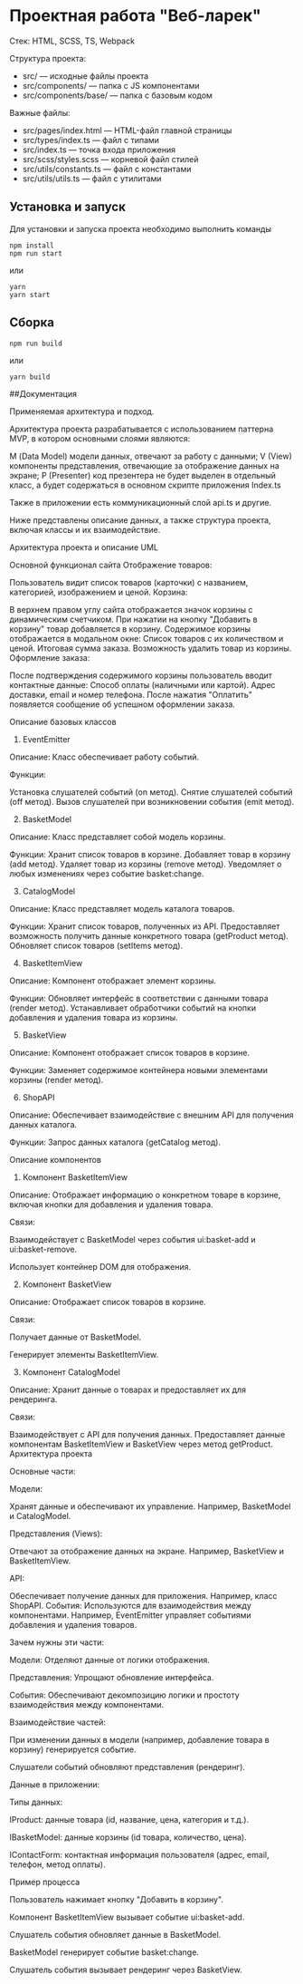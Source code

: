 # Проектная работа "Веб-ларек"

Стек: HTML, SCSS, TS, Webpack

Структура проекта:
- src/ — исходные файлы проекта
- src/components/ — папка с JS компонентами
- src/components/base/ — папка с базовым кодом

Важные файлы:
- src/pages/index.html — HTML-файл главной страницы
- src/types/index.ts — файл с типами
- src/index.ts — точка входа приложения
- src/scss/styles.scss — корневой файл стилей
- src/utils/constants.ts — файл с константами
- src/utils/utils.ts — файл с утилитами

## Установка и запуск
Для установки и запуска проекта необходимо выполнить команды

```
npm install
npm run start
```

или

```
yarn
yarn start
```
## Сборка

```
npm run build
```

или

```
yarn build
```

##Документация

Применяемая архитектура и подход.

Архитектура проекта разрабатывается с использованием паттерна MVP, в котором основными слоями являются:

М (Data Model) модели данных, отвечают за работу с данными;
V (View) компоненты представления, отвечающие за отображение данных на экране;
P (Presenter) код презентера не будет выделен в отдельный класс, а будет содержаться в основном скрипте приложения Index.ts

Также в приложении есть коммуникационный слой api.ts и другие.

Ниже представлены описание данных, а также структура проекта, включая классы и их взаимодействие.

Архитектура проекта и описание UML

Основной функционал сайта
Отображение товаров:

Пользователь видит список товаров (карточки) с названием, категорией, изображением и ценой.
Корзина:

В верхнем правом углу сайта отображается значок корзины с динамическим счетчиком.
При нажатии на кнопку "Добавить в корзину" товар добавляется в корзину.
Содержимое корзины отображается в модальном окне:
Список товаров с их количеством и ценой.
Итоговая сумма заказа.
Возможность удалить товар из корзины.
Оформление заказа:

После подтверждения содержимого корзины пользователь вводит контактные данные:
Способ оплаты (наличными или картой).
Адрес доставки, email и номер телефона.
После нажатия "Оплатить" появляется сообщение об успешном оформлении заказа.

Описание базовых классов

1. EventEmitter

Описание:
Класс обеспечивает работу событий.

Функции:

Установка слушателей событий (on метод).
Снятие слушателей событий (off метод).
Вызов слушателей при возникновении события (emit метод).

2. BasketModel

Описание:
Класс представляет собой модель корзины.

Функции:
Хранит список товаров в корзине.
Добавляет товар в корзину (add метод).
Удаляет товар из корзины (remove метод).
Уведомляет о любых изменениях через событие basket:change.

3. CatalogModel

Описание:
Класс представляет модель каталога товаров.

Функции:
Хранит список товаров, полученных из API.
Предоставляет возможность получить данные конкретного товара (getProduct метод).
Обновляет список товаров (setItems метод).

4. BasketItemView

Описание:
Компонент отображает элемент корзины.

Функции:
Обновляет интерфейс в соответствии с данными товара (render метод).
Устанавливает обработчики событий на кнопки добавления и удаления товара из корзины.

5. BasketView

Описание:
Компонент отображает список товаров в корзине.

Функции:
Заменяет содержимое контейнера новыми элементами корзины (render метод).

6. ShopAPI

Описание:
Обеспечивает взаимодействие с внешним API для получения данных каталога.

Функции:
Запрос данных каталога (getCatalog метод).

Описание компонентов

1. Компонент BasketItemView

Описание: Отображает информацию о конкретном товаре в корзине, включая кнопки для добавления и удаления товара.

Связи:

Взаимодействует с BasketModel через события ui:basket-add и ui:basket-remove.

Использует контейнер DOM для отображения.

2. Компонент BasketView

Описание: Отображает список товаров в корзине.

Связи:

Получает данные от BasketModel.

Генерирует элементы BasketItemView.

3. Компонент CatalogModel

Описание: Хранит данные о товарах и предоставляет их для рендеринга.

Связи:

Взаимодействует с API для получения данных.
Предоставляет данные компонентам BasketItemView и BasketView через метод getProduct.
Архитектура проекта

Основные части:

Модели:

Хранят данные и обеспечивают их управление.
Например, BasketModel и CatalogModel.

Представления (Views):

Отвечают за отображение данных на экране.
Например, BasketView и BasketItemView.

API:

Обеспечивает получение данных для приложения.
Например, класс ShopAPI.
События:
Используются для взаимодействия между компонентами.
Например, EventEmitter управляет событиями добавления и удаления товаров.

Зачем нужны эти части:

Модели: Отделяют данные от логики отображения.

Представления: Упрощают обновление интерфейса.

События: Обеспечивают декомпозицию логики и простоту взаимодействия между компонентами.

Взаимодействие частей:

При изменении данных в модели (например, добавление товара в корзину) генерируется событие.

Слушатели событий обновляют представления (рендеринг).

Данные в приложении:

Типы данных:

IProduct: данные товара (id, название, цена, категория и т.д.).

IBasketModel: данные корзины (id товара, количество, цена).

IContactForm: контактная информация пользователя (адрес, email, телефон, метод оплаты).

Пример процесса

Пользователь нажимает кнопку "Добавить в корзину".

Компонент BasketItemView вызывает событие ui:basket-add.

Слушатель события обновляет данные в BasketModel.

BasketModel генерирует событие basket:change.

Слушатель события вызывает рендеринг через BasketView.

